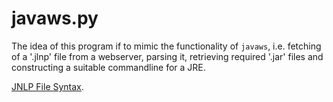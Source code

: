 # javaws.py
The idea of this program if to mimic the functionality of `javaws`, i.e. fetching of a '.jlnp' file from a webserver, parsing it, retrieving required '.jar' files and constructing a suitable commandline for a JRE.

[JNLP File Syntax](https://docs.oracle.com/javase/8/docs/technotes/guides/javaws/developersguide/syntax.html).
